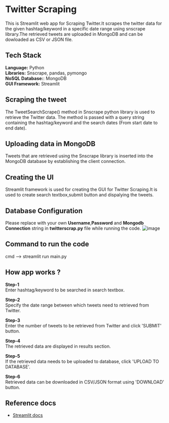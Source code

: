 
# Twitter Scraping 

This is Streamlit web app for Scraping Twitter.It scrapes the twitter data for the given hashtag/keyword in a specific date range using snscrape library.The retrieved tweets are uploaded in MongoDB and can be dowloaded as CSV or JSON file.

## Tech Stack

**Language:** Python\
**Libraries:** Snscrape, pandas, pymongo\
**NoSQL Database:**: MongoDB\
**GUI Framework:** Streamlit

## Scraping the tweet

The TweetSearchScrape() method in Snscrape python library is used to retrieve the Twitter data. The method is passed with a query string containing the hashtag/keyword and the search dates (From start date to end date).

## Uploading data in MongoDB

Tweets that are retrieved using the Snscrape library is inserted into the MongoDB database by establishing the client connection.

## Creating the UI

 Streamlit framework is used for creating the GUI for Twitter Scraping.It is used to create search textbox,submit button and dispalying the tweets.

## Database Configuration
Please replace with  your own **Username**,**Password** and **Mongodb Connection** string in **twitterscrap.py** file while running the code.
![image](https://user-images.githubusercontent.com/116367662/224507490-f7762817-aaeb-450c-8df9-d11eefb8f84a.png)


## Command to run the code

cmd --> streamlit run main.py

## How app works ?

**Step-1**  
Enter hashtag/keyword to be searched in search textbox.

**Step-2**  
Specify the date range between which tweets need to retrieved from Twitter.

**Step-3**  
Enter the number of tweets to be retrieved from Twitter and click 'SUBMIT' button.

**Step-4**  
The retrieved data are displayed in results section.

**Step-5** <br>
If the retrieved data needs to be uploaded to database, click 'UPLOAD TO DATABASE'.

**Step-6** <br>
Retrieved data can be downloaded in CSV/JSON format using 'DOWNLOAD' button.

## Reference docs
 - [Streamlit docs](https://docs.streamlit.io/)
